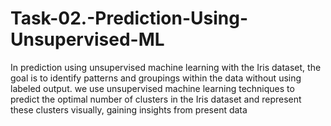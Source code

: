 # Task-02.-Prediction-Using-Unsupervised-ML
In prediction using unsupervised machine learning with the Iris dataset, the goal is to identify patterns and groupings within the data without using labeled output.  we use unsupervised machine learning techniques to predict the optimal number of clusters in the Iris dataset and represent these clusters visually, gaining insights from present data
